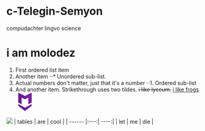 # c-Telegin-Semyon
compudachter lingvo science
# i am molodez
1. First ordered list item
2. Another item
⋅⋅* Unordered sub-list. 
1. Actual numbers don't matter, just that it's a number
⋅⋅1. Ordered sub-list
4. And another item.
Strikethrough uses two tildes. ~~i like lyceum.~~
[i like frogs](https://www.google.ru/search?q=%D0%BB%D1%8F%D0%B3%D1%83%D1%88%D0%BA%D0%B8&newwindow=1&source=lnms&tbm=isch&sa=X&ved=0ahUKEwiIt7WFytHeAhVHKywKHc1xAz4Q_AUIDigB&biw=1920&bih=969)
![alt text](https://github.com/adam-p/markdown-here/raw/master/src/common/images/icon48.png "Logo Title Text 1")
<img src="https://upload.wikimedia.org/wikipedia/commons/thumb/7/75/Rana_esculenta_on_Nymphaea_edit.JPG/300px-Rana_esculenta_on_Nymphaea_edit.JPG">
 | tables | are | cool |
 | ------ |:---:| ----:|      
 | let    | me  | die  |
